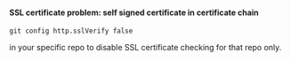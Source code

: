 #### SSL certificate problem: self signed certificate in certificate chain
    git config http.sslVerify false
in your specific repo to disable SSL certificate checking for that repo only.
